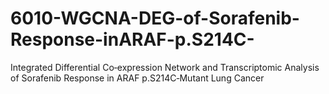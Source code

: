 # 6010-WGCNA-DEG-of-Sorafenib-Response-inARAF-p.S214C-
Integrated Differential Co‑expression Network and Transcriptomic Analysis of Sorafenib Response in ARAF p.S214C‑Mutant Lung Cancer
